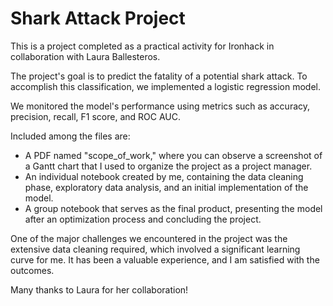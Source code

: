 # Shark Attack Project 

This is a project completed as a practical activity for Ironhack in collaboration with Laura Ballesteros.

The project's goal is to predict the fatality of a potential shark attack. To accomplish this classification, we implemented a logistic regression model.

We monitored the model's performance using metrics such as accuracy, precision, recall, F1 score, and ROC AUC.

Included among the files are:

- A PDF named "scope_of_work," where you can observe a screenshot of a Gantt chart that I used to organize the project as a project manager.
- An individual notebook created by me, containing the data cleaning phase, exploratory data analysis, and an initial implementation of the model.
- A group notebook that serves as the final product, presenting the model after an optimization process and concluding the project.

One of the major challenges we encountered in the project was the extensive data cleaning required, which involved a significant learning curve for me. It has been a valuable experience, and I am satisfied with the outcomes.

Many thanks to Laura for her collaboration!
